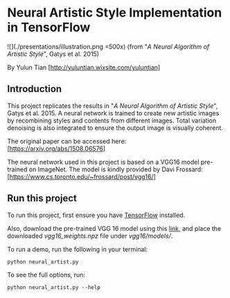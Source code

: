 # Neural Artistic Style Implementation in TensorFlow

![](./presentations/illustration.png =500x)
(from "*A Neural Algorithm of Artistic Style*", Gatys et al. 2015)

By Yulun Tian [http://yuluntian.wixsite.com/yuluntian]

## Introduction
This project replicates the results in "*A Neural Algorithm of Artistic Style*", Gatys et al. 2015. A neural network is trained to create new artistic images by recombining styles and contents from different images. Total variation denoising is also integrated to ensure the output image is visually coherent.

The original paper can be accessed here: [https://arxiv.org/abs/1508.06576]

The neural network used in this project is based on a VGG16 model pre-trained on ImageNet. The model is kindly provided by Davi Frossard: [https://www.cs.toronto.edu/~frossard/post/vgg16/]

## Run this project
To run this project, first ensure you have [TensorFlow](https://www.tensorflow.org/install/) installed.

Also, download the pre-trained VGG 16 model using this [link](https://www.cs.toronto.edu/~frossard/vgg16/vgg16_weights.npz), and place the downloaded *vgg16_weights.npz* file under *vgg16/models/*.

To run a demo, run the following in your terminal:

`python neural_artist.py`

To see the full options, run:

`python neural_artist.py --help`
